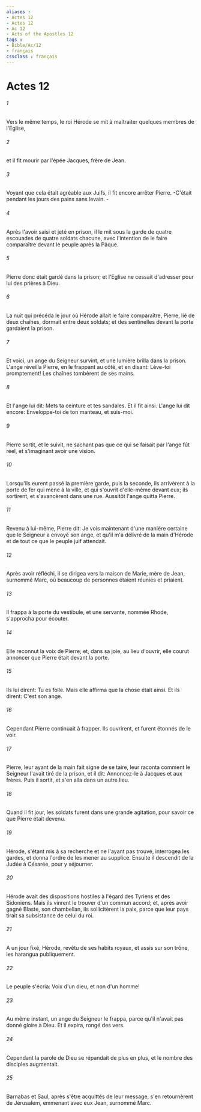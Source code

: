 ```yaml
---
aliases : 
- Actes 12
- Actes 12
- Ac 12
- Acts of the Apostles 12
tags : 
- Bible/Ac/12
- français
cssclass : français
---
```


# Actes 12

###### 1
Vers le même temps, le roi Hérode se mit à maltraiter quelques membres de l'Eglise,
###### 2
et il fit mourir par l'épée Jacques, frère de Jean.
###### 3
Voyant que cela était agréable aux Juifs, il fit encore arrêter Pierre. -C'était pendant les jours des pains sans levain. -
###### 4
Après l'avoir saisi et jeté en prison, il le mit sous la garde de quatre escouades de quatre soldats chacune, avec l'intention de le faire comparaître devant le peuple après la Pâque.
###### 5
Pierre donc était gardé dans la prison; et l'Eglise ne cessait d'adresser pour lui des prières à Dieu.
###### 6
La nuit qui précéda le jour où Hérode allait le faire comparaître, Pierre, lié de deux chaînes, dormait entre deux soldats; et des sentinelles devant la porte gardaient la prison.
###### 7
Et voici, un ange du Seigneur survint, et une lumière brilla dans la prison. L'ange réveilla Pierre, en le frappant au côté, et en disant: Lève-toi promptement! Les chaînes tombèrent de ses mains.
###### 8
Et l'ange lui dit: Mets ta ceinture et tes sandales. Et il fit ainsi. L'ange lui dit encore: Enveloppe-toi de ton manteau, et suis-moi.
###### 9
Pierre sortit, et le suivit, ne sachant pas que ce qui se faisait par l'ange fût réel, et s'imaginant avoir une vision.
###### 10
Lorsqu'ils eurent passé la première garde, puis la seconde, ils arrivèrent à la porte de fer qui mène à la ville, et qui s'ouvrit d'elle-même devant eux; ils sortirent, et s'avancèrent dans une rue. Aussitôt l'ange quitta Pierre.
###### 11
Revenu à lui-même, Pierre dit: Je vois maintenant d'une manière certaine que le Seigneur a envoyé son ange, et qu'il m'a délivré de la main d'Hérode et de tout ce que le peuple juif attendait.
###### 12
Après avoir réfléchi, il se dirigea vers la maison de Marie, mère de Jean, surnommé Marc, où beaucoup de personnes étaient réunies et priaient.
###### 13
Il frappa à la porte du vestibule, et une servante, nommée Rhode, s'approcha pour écouter.
###### 14
Elle reconnut la voix de Pierre; et, dans sa joie, au lieu d'ouvrir, elle courut annoncer que Pierre était devant la porte.
###### 15
Ils lui dirent: Tu es folle. Mais elle affirma que la chose était ainsi. Et ils dirent: C'est son ange.
###### 16
Cependant Pierre continuait à frapper. Ils ouvrirent, et furent étonnés de le voir.
###### 17
Pierre, leur ayant de la main fait signe de se taire, leur raconta comment le Seigneur l'avait tiré de la prison, et il dit: Annoncez-le à Jacques et aux frères. Puis il sortit, et s'en alla dans un autre lieu.
###### 18
Quand il fit jour, les soldats furent dans une grande agitation, pour savoir ce que Pierre était devenu.
###### 19
Hérode, s'étant mis à sa recherche et ne l'ayant pas trouvé, interrogea les gardes, et donna l'ordre de les mener au supplice. Ensuite il descendit de la Judée à Césarée, pour y séjourner.
###### 20
Hérode avait des dispositions hostiles à l'égard des Tyriens et des Sidoniens. Mais ils vinrent le trouver d'un commun accord; et, après avoir gagné Blaste, son chambellan, ils sollicitèrent la paix, parce que leur pays tirait sa subsistance de celui du roi.
###### 21
A un jour fixé, Hérode, revêtu de ses habits royaux, et assis sur son trône, les harangua publiquement.
###### 22
Le peuple s'écria: Voix d'un dieu, et non d'un homme!
###### 23
Au même instant, un ange du Seigneur le frappa, parce qu'il n'avait pas donné gloire à Dieu. Et il expira, rongé des vers.
###### 24
Cependant la parole de Dieu se répandait de plus en plus, et le nombre des disciples augmentait.
###### 25
Barnabas et Saul, après s'être acquittés de leur message, s'en retournèrent de Jérusalem, emmenant avec eux Jean, surnommé Marc.
